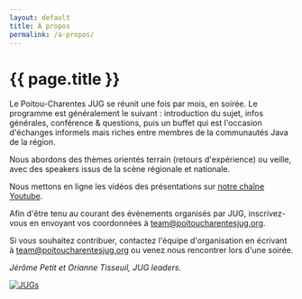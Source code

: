 ```yaml
---
layout: default
title: À propos
permalink: /a-propos/
---
```


# {{ page.title }}

Le Poitou-Charentes JUG se réunit une fois par mois, en soirée. Le programme est généralement le suivant : introduction du sujet, infos générales, conférence & questions, puis un buffet qui est l'occasion d'échanges informels mais riches entre membres de la communautés Java de la région.

Nous abordons des thèmes orientés terrain (retours d'expérience) ou veille, avec des speakers issus de la scène régionale et nationale.

Nous mettons en ligne les vidéos des présentations sur [notre chaîne Youtube](https://www.youtube.com/channel/UCPu5I8miuaXw0YICfEDg_NA).

Afin d'être tenu au courant des évènements organisés par JUG, inscrivez-vous en envoyant vos coordonnées à [team@poitoucharentesjug.org](mailto:team@poitoucharentesjug.org).

Si vous souhaitez contribuer, contactez l'équipe d'organisation en écrivant à [team@poitoucharentesjug.org](mailto:team@poitoucharentesjug.org) ou venez nous rencontrer lors d'une soirée.

_Jérôme Petit et Orianne Tisseuil, JUG leaders._


<a href="https://community.java.net/jugs/" title="JUGs">
    <img src="{{ "/assets/images/jug.png" | relative_url }}" alt="JUGs">
</a>